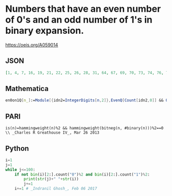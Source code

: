 # Numbers that have an even number of 0's and an odd number of 1's in binary expansion\.
https://oeis.org/A059014
## JSON
```JSON
[1, 4, 7, 16, 19, 21, 22, 25, 26, 28, 31, 64, 67, 69, 70, 73, 74, 76, 79, 81, 82, 84, 87, 88, 91, 93, 94, 97, 98, 100, 103, 104, 107, 109, 110, 112, 115, 117, 118, 121, 122, 124, 127, 256, 259, 261, 262, 265, 266, 268, 271, 273, 274, 276, 279, 280, 283, 285, 286]
```
## Mathematica
```Mathematica
en0on1Q[n_]:=Module[{idn2=IntegerDigits[n,2]},EvenQ[Count[idn2,0]] && OddQ[Count[idn2,1]]]; Select[Range[300],en0on1Q] (* _Harvey P. Dale_, Nov 08 2013 *)
```
## PARI
```PARI
is(n)=hammingweight(n)%2 && hammingweight(bitneg(n, #binary(n)))%2==0 \\ _Charles R Greathouse IV_, Mar 26 2013
```
## Python
```Python
i=1
j=1
while j<=100:
    if not bin(i)[2:].count("0")%2 and bin(i)[2:].count("1")%2:
        print(str(j)+" "+str(i))
        j+=1
    i+=1 # _Indranil Ghosh_, Feb 06 2017
```
